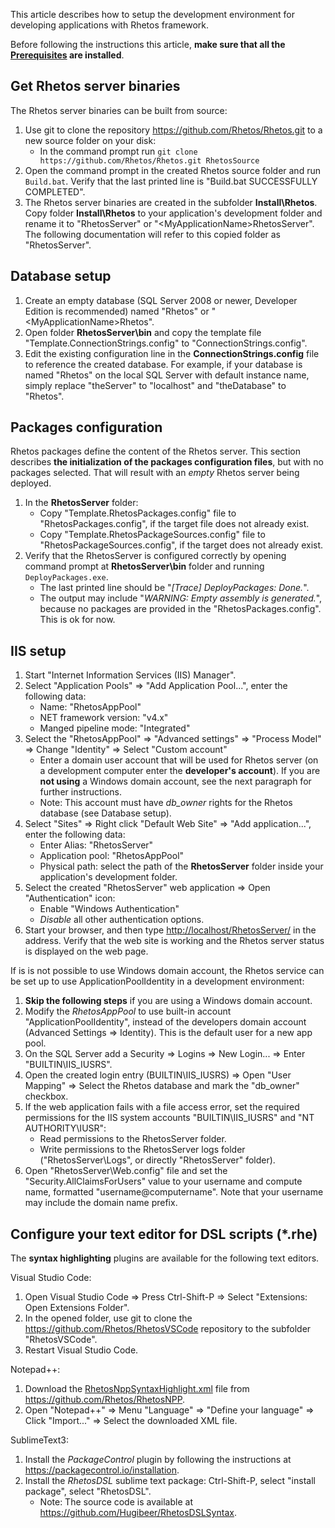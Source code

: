 This article describes how to setup the development environment for developing applications with Rhetos framework.

Before following the instructions this article, **make sure that all the [Prerequisites](https://github.com/Rhetos/Rhetos/wiki/Prerequisites) are installed**.

## Get Rhetos server binaries

The Rhetos server binaries can be built from source:

1. Use git to clone the repository <https://github.com/Rhetos/Rhetos.git> to a new source folder on your disk:
    * In the command prompt run `git clone https://github.com/Rhetos/Rhetos.git RhetosSource`
2. Open the command prompt in the created Rhetos source folder and run `Build.bat`. Verify that the last printed line is "Build.bat SUCCESSFULLY COMPLETED".
3. The Rhetos server binaries are created in the subfolder **Install\Rhetos**. Copy folder **Install\Rhetos** to your application's development folder and rename it to "RhetosServer" or "&lt;MyApplicationName&gt;RhetosServer". The following documentation will refer to this copied folder as "RhetosServer".

## Database setup

1. Create an empty database (SQL Server 2008 or newer, Developer Edition is recommended) named "Rhetos" or "&lt;MyApplicationName&gt;Rhetos".
2. Open folder **RhetosServer\bin** and copy the template file "Template.ConnectionStrings.config" to "ConnectionStrings.config".
3. Edit the existing configuration line in the **ConnectionStrings.config** file to reference the created database. For example, if your database is named "Rhetos" on the local SQL Server with default instance name, simply replace "theServer" to "localhost" and "theDatabase" to "Rhetos".

## Packages configuration

Rhetos packages define the content of the Rhetos server. This section describes **the initialization of the packages configuration files**, but with no packages selected. That will result with an *empty* Rhetos server being deployed.

1. In the **RhetosServer** folder:
    * Copy "Template.RhetosPackages.config" file to "RhetosPackages.config", if the target file does not already exist.
    * Copy "Template.RhetosPackageSources.config" file to "RhetosPackageSources.config", if the target does not already exist.
2. Verify that the RhetosServer is configured correctly by opening command prompt at **RhetosServer\bin** folder and running `DeployPackages.exe`.
    * The last printed line should be "*[Trace] DeployPackages: Done.*".
    * The output may include "*WARNING: Empty assembly is generated.*", because no packages are provided in the "RhetosPackages.config".
      This is ok for now.

## IIS setup

1. Start "Internet Information Services (IIS) Manager".
2. Select "Application Pools" => "Add Application Pool...", enter the following data:
    * Name: "RhetosAppPool"
    * NET framework version: "v4.x"
    * Manged pipeline mode: "Integrated"
3. Select the "RhetosAppPool" => "Advanced settings" => "Process Model" => Change "Identity" => Select "Custom account"
    * Enter a domain user account that will be used for Rhetos server (on a development computer enter the **developer's account**). If you are **not using** a Windows domain account, see the next paragraph for further instructions.
    * Note: This account must have *db_owner* rights for the Rhetos database (see Database setup).
4. Select "Sites" => Right click "Default Web Site" => "Add application...", enter the following data:
    * Enter Alias: "RhetosServer"
    * Application pool: "RhetosAppPool"
    * Physical path: select the path of the **RhetosServer** folder inside your application's development folder.
5. Select the created "RhetosServer" web application => Open "Authentication" icon:
    * Enable "Windows Authentication"
    * *Disable* all other authentication options.
6. Start your browser, and then type <http://localhost/RhetosServer/> in the address. Verify that the web site is working and the Rhetos server status is displayed on the web page.

If is is not possible to use Windows domain account, the Rhetos service can be set up to use ApplicationPoolIdentity in a development environment:

1. **Skip the following steps** if you are using a Windows domain account.
2. Modify the *RhetosAppPool* to use built-in account "ApplicationPoolIdentity", instead of the developers domain account (Advanced Settings => Identity). This is the default user for a new app pool.
3. On the SQL Server add a Security => Logins => New Login... => Enter "BUILTIN\IIS_IUSRS".
4. Open the created  login entry (BUILTIN\IIS_IUSRS) => Open "User Mapping" => Select the Rhetos database and mark the "db_owner" checkbox.
5. If the web application fails with a file access error, set the required permissions for the IIS system accounts "BUILTIN\IIS_IUSRS" and "NT AUTHORITY\IUSR":
    * Read permissions to the RhetosServer folder.
    * Write permissions to the RhetosServer logs folder ("RhetosServer\Logs", or directly "RhetosServer" folder).
6. Open "RhetosServer\Web.config" file and set the "Security.AllClaimsForUsers" value to your username and compute name, formatted "username@computername". Note that your username may include the domain name prefix.

## Configure your text editor for DSL scripts (*.rhe)

The **syntax highlighting** plugins are available for the following text editors.

Visual Studio Code:

1. Open Visual Studio Code => Press Ctrl-Shift-P => Select "Extensions: Open Extensions Folder".
2. In the opened folder, use git to clone the <https://github.com/Rhetos/RhetosVSCode> repository to the subfolder "RhetosVSCode".
3. Restart Visual Studio Code.

Notepad++:

1. Download the [RhetosNppSyntaxHighlight.xml](https://raw.githubusercontent.com/Rhetos/RhetosNPP/master/RhetosNppSyntaxHighlight.xml) file from <https://github.com/Rhetos/RhetosNPP>.
2. Open "Notepad++" => Menu "Language" => "Define your language" => Click "Import..." => Select the downloaded XML file.

SublimeText3:

1. Install the *PackageControl* plugin by following the instructions at <https://packagecontrol.io/installation>.
2. Install the *RhetosDSL* sublime text package: Ctrl-Shift-P, select "install package", select "RhetosDSL".
    * Note: The source code is available at <https://github.com/Hugibeer/RhetosDSLSyntax>.
